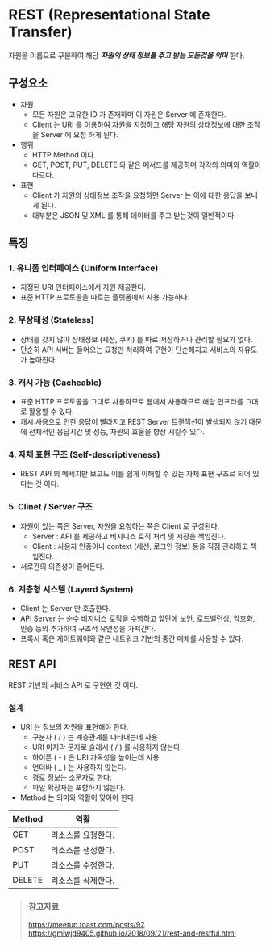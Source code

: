 # REST (Representational State Transfer)

자원을 이름으로 구분하여 해당 _**자원의 상태 정보를 주고 받는 모든것을 의미**_ 한다.

## 구성요소

* 자원
  * 모든 자원은 고유한 ID 가 존재하며 이 자원은 Server 에 존재한다.
  * Client 는 URI 를 이용하여 자원을 지정하고 해당 자원의 상태정보에 대한 조작을 Server 에 요청 하게 된다.
* 행위
  * HTTP Method 이다.
  * GET, POST, PUT, DELETE 와 같은 메서드를 제공하며 각각의 의미와 역활이 다르다.
* 표현
  * Client 가 자원의 상태정보 조작을 요청하면 Server 는 이에 대한 응답을 보내게 된다.
  * 대부분은 JSON 및 XML 를 통해 데이터를 주고 받는것이 일반적이다.

## 특징

### 1. 유니폼 인터페이스 (Uniform Interface)

* 지정된 URI 인터페이스에서 자원 제공한다.
* 표준 HTTP 프로토콜을 따르는 플랫폼에서 사용 가능하다.

### 2. 무상태성 (Stateless)

* 상태를 갖지 않아 상태정보 (세션, 쿠키) 를 따로 저장하거나 관리할 필요가 없다.
* 단순히 API 서버는 들어오는 요청만 처리하여 구현이 단순해지고 서비스의 자유도가 높아진다.

### 3. 캐시 가능 (Cacheable)

* 표준 HTTP 프로토콜을 그대로 사용하므로 웹에서 사용하므로 해당 인프라를 그대로 활용할 수 있다.
* 캐시 사용으로 인한 응답이 빨라지고 REST Server 트랜젝션이 발생되지 않기 때문에 전체적인 응답시간 및 성능, 자원의 효울을 향상 시킬수 있다.

### 4. 자체 표현 구조 (Self-descriptiveness)

* REST API 의 메세지만 보고도 이를 쉽게 이해할 수 있는 자체 표현 구조로 되어 있다는 것 이다.

### 5. Clinet / Server 구조

* 자원이 있는 쪽은 Server, 자원을 요청하는 쪽은 Client 로 구성된다.
  * Server : API 를 제공하고 비지니스 로직 처리 및 저장을 책임진다.
  * Client : 사용자 인증이나 context (세션, 로그인 정보) 등을 직점 관리하고 책임진다.
* 서로간의 의존성이 줄어든다.

### 6. 계층형 시스템 (Layerd System)

* Client 는 Server 만 호출한다.
* API Server 는 순수 비지니스 로직을 수행하고 앞단에 보안, 로드밸런싱, 암호화, 인증 등의 추가하여 구조적 유연성을 가져간다.
* 프록시 혹은 게이트웨이와 같은 네트워크 기반의 중간 매체를 사용할 수 있다.

## REST API

REST 기반의 서비스 API 로 구현한 것 이다.

### 설계

* URI 는 정보의 자원을 표현해야 한다.
  * 구분자 \( / \) 는 계층관계를 나타내는데 사용
  * URI 마지막 문자로 슬래시 \( / \) 를 사용하지 않는다.
  * 하이픈 ( - ) 은 URI 가독성을 높이는데 사용
  * 언더바 ( _ ) 는 사용하지 않는다.
  * 경로 정보는 소문자로 한다.
  * 파일 확장자는 포함하지 않는다.
* Method 는 의미와 역활이 맞아야 한다.

|Method|역활|
|--|--|
|GET|리소스를 요청한다.|
|POST|리소스를 생성한다.|
|PUT|리소스를 수정한다.|
|DELETE|리소스를 삭제한다.|

> ### 참고자료
> <https://meetup.toast.com/posts/92>  
> <https://gmlwjd9405.github.io/2018/09/21/rest-and-restful.html>